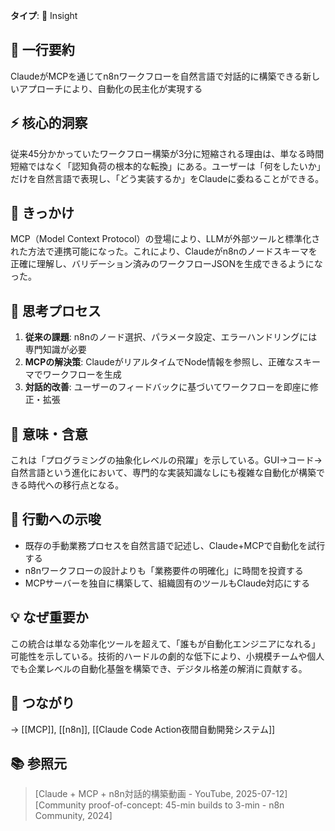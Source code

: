 **タイプ**: 💭 Insight

## 📝 一行要約
ClaudeがMCPを通じてn8nワークフローを自然言語で対話的に構築できる新しいアプローチにより、自動化の民主化が実現する

## ⚡ 核心的洞察
従来45分かかっていたワークフロー構築が3分に短縮される理由は、単なる時間短縮ではなく「認知負荷の根本的な転換」にある。ユーザーは「何をしたいか」だけを自然言語で表現し、「どう実装するか」をClaudeに委ねることができる。

## 🎯 きっかけ
MCP（Model Context Protocol）の登場により、LLMが外部ツールと標準化された方法で連携可能になった。これにより、Claudeがn8nのノードスキーマを正確に理解し、バリデーション済みのワークフローJSONを生成できるようになった。

## 🧠 思考プロセス
1. **従来の課題**: n8nのノード選択、パラメータ設定、エラーハンドリングには専門知識が必要
2. **MCPの解決策**: ClaudeがリアルタイムでNode情報を参照し、正確なスキーマでワークフローを生成
3. **対話的改善**: ユーザーのフィードバックに基づいてワークフローを即座に修正・拡張

## 🌟 意味・含意
これは「プログラミングの抽象化レベルの飛躍」を示している。GUI→コード→自然言語という進化において、専門的な実装知識なしにも複雑な自動化が構築できる時代への移行点となる。

## 🚀 行動への示唆
- 既存の手動業務プロセスを自然言語で記述し、Claude+MCPで自動化を試行する
- n8nワークフローの設計よりも「業務要件の明確化」に時間を投資する
- MCPサーバーを独自に構築して、組織固有のツールもClaude対応にする

## 💡 なぜ重要か
この統合は単なる効率化ツールを超えて、「誰もが自動化エンジニアになれる」可能性を示している。技術的ハードルの劇的な低下により、小規模チームや個人でも企業レベルの自動化基盤を構築でき、デジタル格差の解消に貢献する。

## 🔗 つながり
→ [[MCP]], [[n8n]], [[Claude Code Action夜間自動開発システム]]

## 📚 参照元
> [Claude + MCP + n8n対話的構築動画 - YouTube, 2025-07-12]
> [Community proof-of-concept: 45-min builds to 3-min - n8n Community, 2024]